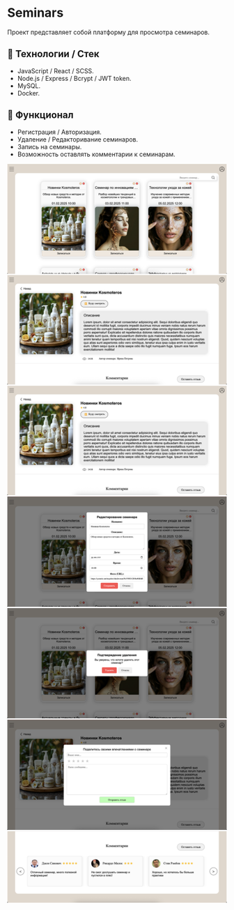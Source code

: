# Seminars 

Проект представляет собой платформу для просмотра семинаров.

## 🔨 Технологии / Стек  
- JavaScript / React / SCSS.  
- Node.js / Express / Bcrypt / JWT token.  
- MySQL.
- Docker.

## 🚀 Функционал

- Регистрация / Авторизация.
- Удаление / Редакторивание семинаров.
- Запись на семинары.
- Возможность оставлять комментарии к семинарам.


![Список семинаров](./screenshots/seminars.png)
![Страница семинара](./screenshots/seminar_page.png)
![Страница семинара](./screenshots/seminar_page.png)
![Редактивароние семинара](./screenshots/edit_seminar.png)
![Удаление семинара](./screenshots/delete_seminar.png)
![Написать отзыв](./screenshots/write_comment.png)
![Список отзывов](./screenshots/comments.png)








